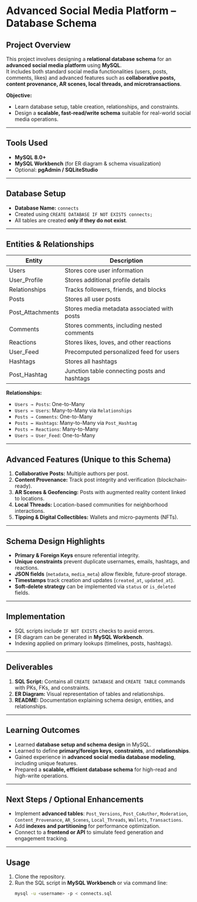 # Advanced Social Media Platform – Database Schema

## Project Overview
This project involves designing a **relational database schema** for an **advanced social media platform** using **MySQL**.  
It includes both standard social media functionalities (users, posts, comments, likes) and advanced features such as **collaborative posts, content provenance, AR scenes, local threads, and microtransactions**.

**Objective:**  
- Learn database setup, table creation, relationships, and constraints.  
- Design a **scalable, fast-read/write schema** suitable for real-world social media operations.  

---

## Tools Used
- **MySQL 8.0+**  
- **MySQL Workbench** (for ER diagram & schema visualization)  
- Optional: **pgAdmin / SQLiteStudio**  

---

## Database Setup
- **Database Name:** `connects`  
- Created using `CREATE DATABASE IF NOT EXISTS connects;`  
- All tables are created **only if they do not exist**.  

---

## Entities & Relationships

| Entity           | Description                                               |
|-----------------|-----------------------------------------------------------|
| Users           | Stores core user information                               |
| User_Profile    | Stores additional profile details                          |
| Relationships   | Tracks followers, friends, and blocks                     |
| Posts           | Stores all user posts                                      |
| Post_Attachments| Stores media metadata associated with posts               |
| Comments        | Stores comments, including nested comments                |
| Reactions       | Stores likes, loves, and other reactions                  |
| User_Feed       | Precomputed personalized feed for users                   |
| Hashtags        | Stores all hashtags                                        |
| Post_Hashtag    | Junction table connecting posts and hashtags              |

**Relationships:**  
- `Users → Posts`: One-to-Many  
- `Users ↔ Users`: Many-to-Many via `Relationships`  
- `Posts → Comments`: One-to-Many  
- `Posts ↔ Hashtags`: Many-to-Many via `Post_Hashtag`  
- `Posts ↔ Reactions`: Many-to-Many  
- `Users → User_Feed`: One-to-Many  

---

## Advanced Features (Unique to this Schema)
1. **Collaborative Posts:** Multiple authors per post.  
2. **Content Provenance:** Track post integrity and verification (blockchain-ready).  
3. **AR Scenes & Geofencing:** Posts with augmented reality content linked to locations.  
4. **Local Threads:** Location-based communities for neighborhood interactions.  
5. **Tipping & Digital Collectibles:** Wallets and micro-payments (NFTs).  

---

## Schema Design Highlights
- **Primary & Foreign Keys** ensure referential integrity.  
- **Unique constraints** prevent duplicate usernames, emails, hashtags, and reactions.  
- **JSON fields** (`metadata`, `media_meta`) allow flexible, future-proof storage.  
- **Timestamps** track creation and updates (`created_at`, `updated_at`).  
- **Soft-delete strategy** can be implemented via `status` or `is_deleted` fields.  

---

## Implementation
- SQL scripts include `IF NOT EXISTS` checks to avoid errors.  
- ER diagram can be generated in **MySQL Workbench**.  
- Indexing applied on primary lookups (timelines, posts, hashtags).  

---

## Deliverables
1. **SQL Script:** Contains all `CREATE DATABASE` and `CREATE TABLE` commands with PKs, FKs, and constraints.  
2. **ER Diagram:** Visual representation of tables and relationships.  
3. **README:** Documentation explaining schema design, entities, and relationships.  

---

## Learning Outcomes
- Learned **database setup and schema design** in MySQL.  
- Learned to define **primary/foreign keys**, **constraints**, and **relationships**.  
- Gained experience in **advanced social media database modeling**, including unique features.  
- Prepared a **scalable, efficient database schema** for high-read and high-write operations.  

---

## Next Steps / Optional Enhancements
- Implement **advanced tables**: `Post_Versions`, `Post_CoAuthor`, `Moderation`, `Content_Provenance`, `AR_Scenes`, `Local_Threads`, `Wallets`, `Transactions`.  
- Add **indexes and partitioning** for performance optimization.  
- Connect to a **frontend or API** to simulate feed generation and engagement tracking.  

---

## Usage
1. Clone the repository.  
2. Run the SQL script in **MySQL Workbench** or via command line:  
   ```bash
   mysql -u <username> -p < connects.sql
